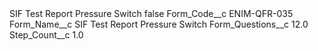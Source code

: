 <?xml version="1.0" encoding="UTF-8"?>
<CustomMetadata xmlns="http://soap.sforce.com/2006/04/metadata" xmlns:xsi="http://www.w3.org/2001/XMLSchema-instance" xmlns:xsd="http://www.w3.org/2001/XMLSchema">
    <label>SIF Test Report Pressure Switch</label>
    <protected>false</protected>
    <values>
        <field>Form_Code__c</field>
        <value xsi:type="xsd:string">ENIM-QFR-035</value>
    </values>
    <values>
        <field>Form_Name__c</field>
        <value xsi:type="xsd:string">SIF Test Report Pressure Switch</value>
    </values>
    <values>
        <field>Form_Questions__c</field>
        <value xsi:type="xsd:double">12.0</value>
    </values>
    <values>
        <field>Step_Count__c</field>
        <value xsi:type="xsd:double">1.0</value>
    </values>
</CustomMetadata>

